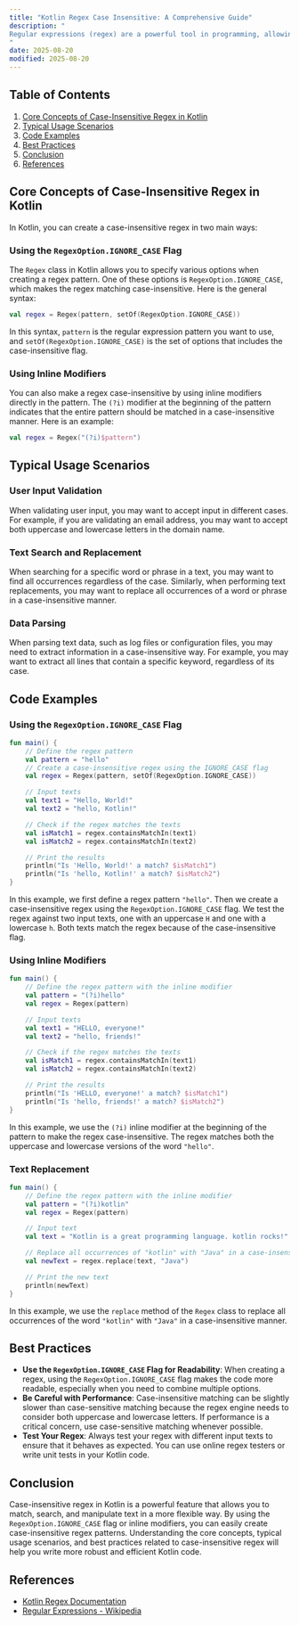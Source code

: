 ```yaml
---
title: "Kotlin Regex Case Insensitive: A Comprehensive Guide"
description: "
Regular expressions (regex) are a powerful tool in programming, allowing developers to match, search, and manipulate text based on specific patterns. In Kotlin, regex support is robust, and one of the common requirements when working with text is to perform case-insensitive matching. Case-insensitive matching means that the regex engine will ignore the difference between uppercase and lowercase letters when trying to find a match in the input text. This can be extremely useful in various scenarios, such as validating user input, parsing text data, and performing text replacements. In this blog post, we will explore the core concepts, typical usage scenarios, and best practices related to case-insensitive regex in Kotlin.
"
date: 2025-08-20
modified: 2025-08-20
---
```


## Table of Contents
1. [Core Concepts of Case-Insensitive Regex in Kotlin](#core-concepts-of-case-insensitive-regex-in-kotlin)
2. [Typical Usage Scenarios](#typical-usage-scenarios)
3. [Code Examples](#code-examples)
4. [Best Practices](#best-practices)
5. [Conclusion](#conclusion)
6. [References](#references)

## Core Concepts of Case-Insensitive Regex in Kotlin
In Kotlin, you can create a case-insensitive regex in two main ways:

### Using the `RegexOption.IGNORE_CASE` Flag
The `Regex` class in Kotlin allows you to specify various options when creating a regex pattern. One of these options is `RegexOption.IGNORE_CASE`, which makes the regex matching case-insensitive. Here is the general syntax:
```kotlin
val regex = Regex(pattern, setOf(RegexOption.IGNORE_CASE))
```
In this syntax, `pattern` is the regular expression pattern you want to use, and `setOf(RegexOption.IGNORE_CASE)` is the set of options that includes the case-insensitive flag.

### Using Inline Modifiers
You can also make a regex case-insensitive by using inline modifiers directly in the pattern. The `(?i)` modifier at the beginning of the pattern indicates that the entire pattern should be matched in a case-insensitive manner. Here is an example:
```kotlin
val regex = Regex("(?i)$pattern")
```

## Typical Usage Scenarios
### User Input Validation
When validating user input, you may want to accept input in different cases. For example, if you are validating an email address, you may want to accept both uppercase and lowercase letters in the domain name.
### Text Search and Replacement
When searching for a specific word or phrase in a text, you may want to find all occurrences regardless of the case. Similarly, when performing text replacements, you may want to replace all occurrences of a word or phrase in a case-insensitive manner.
### Data Parsing
When parsing text data, such as log files or configuration files, you may need to extract information in a case-insensitive way. For example, you may want to extract all lines that contain a specific keyword, regardless of its case.

## Code Examples

### Using the `RegexOption.IGNORE_CASE` Flag
```kotlin
fun main() {
    // Define the regex pattern
    val pattern = "hello"
    // Create a case-insensitive regex using the IGNORE_CASE flag
    val regex = Regex(pattern, setOf(RegexOption.IGNORE_CASE))

    // Input texts
    val text1 = "Hello, World!"
    val text2 = "hello, Kotlin!"

    // Check if the regex matches the texts
    val isMatch1 = regex.containsMatchIn(text1)
    val isMatch2 = regex.containsMatchIn(text2)

    // Print the results
    println("Is 'Hello, World!' a match? $isMatch1")
    println("Is 'hello, Kotlin!' a match? $isMatch2")
}
```
In this example, we first define a regex pattern `"hello"`. Then we create a case-insensitive regex using the `RegexOption.IGNORE_CASE` flag. We test the regex against two input texts, one with an uppercase `H` and one with a lowercase `h`. Both texts match the regex because of the case-insensitive flag.

### Using Inline Modifiers
```kotlin
fun main() {
    // Define the regex pattern with the inline modifier
    val pattern = "(?i)hello"
    val regex = Regex(pattern)

    // Input texts
    val text1 = "HELLO, everyone!"
    val text2 = "hello, friends!"

    // Check if the regex matches the texts
    val isMatch1 = regex.containsMatchIn(text1)
    val isMatch2 = regex.containsMatchIn(text2)

    // Print the results
    println("Is 'HELLO, everyone!' a match? $isMatch1")
    println("Is 'hello, friends!' a match? $isMatch2")
}
```
In this example, we use the `(?i)` inline modifier at the beginning of the pattern to make the regex case-insensitive. The regex matches both the uppercase and lowercase versions of the word `"hello"`.

### Text Replacement
```kotlin
fun main() {
    // Define the regex pattern with the inline modifier
    val pattern = "(?i)kotlin"
    val regex = Regex(pattern)

    // Input text
    val text = "Kotlin is a great programming language. kotlin rocks!"

    // Replace all occurrences of "kotlin" with "Java" in a case-insensitive manner
    val newText = regex.replace(text, "Java")

    // Print the new text
    println(newText)
}
```
In this example, we use the `replace` method of the `Regex` class to replace all occurrences of the word `"kotlin"` with `"Java"` in a case-insensitive manner.

## Best Practices
- **Use the `RegexOption.IGNORE_CASE` Flag for Readability**: When creating a regex, using the `RegexOption.IGNORE_CASE` flag makes the code more readable, especially when you need to combine multiple options.
- **Be Careful with Performance**: Case-insensitive matching can be slightly slower than case-sensitive matching because the regex engine needs to consider both uppercase and lowercase letters. If performance is a critical concern, use case-sensitive matching whenever possible.
- **Test Your Regex**: Always test your regex with different input texts to ensure that it behaves as expected. You can use online regex testers or write unit tests in your Kotlin code.

## Conclusion
Case-insensitive regex in Kotlin is a powerful feature that allows you to match, search, and manipulate text in a more flexible way. By using the `RegexOption.IGNORE_CASE` flag or inline modifiers, you can easily create case-insensitive regex patterns. Understanding the core concepts, typical usage scenarios, and best practices related to case-insensitive regex will help you write more robust and efficient Kotlin code.

## References
- [Kotlin Regex Documentation](https://kotlinlang.org/api/latest/jvm/stdlib/kotlin.text/-regex/)
- [Regular Expressions - Wikipedia](https://en.wikipedia.org/wiki/Regular_expression)